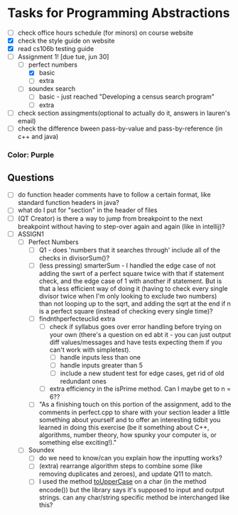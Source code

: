 # Tasks for Programming Abstractions

- [ ] check office hours schedule (for minors) on course website
- [x] check the style guide on website
- [x] read cs106b testing guide
- [ ] Assignment 1! [due tue, jun 30]
	- [ ] perfect numbers
		- [x] basic
		- [ ] extra
	- [ ] soundex search
		- [ ] basic - just reached "Developing a census search program"
		- [ ] extra
- [ ] check section assingments(optional to actually do it, answers in lauren's email)
- [ ] check the difference bween pass-by-value and pass-by-reference (in c++ and java)
 
### Color: Purple


## Questions
- [ ] do function header comments have to follow a certain format, like standard function headers in java?
- [ ] what do I put for "section" in the header of files
- [ ] (QT Creator) is there a way to jump from breakpoint to the next breakpoint without having to step-over again and again (like in intellij)?
- [ ] ASSIGN1
	- [ ] Perfect Numbers
		- [ ] Q1 - does 'numbers that it searches through' include all of the checks in divisorSum()?
		- [ ] (less pressing) smarterSum - I handled the edge case of not adding the swrt of a perfect square twice with that if statement check, and the edge case of 1 with another if statement. But is that a less efficient way of doing it (having to check every single divisor twice when I'm only looking to exclude two numbers) than not looping up to the sqrt, and adding the sqrt at the end if n is a perfect square (instead of checking every single time)?
		- [ ] findnthperfecteuclid extra
			- [ ] check if syllabus goes over error handling before trying on your own (there's a question on ed abt it - you can just output diff values/messages and have tests expecting them if you can't work with simpletest). 
				- [ ] handle inputs less than one
				- [ ] handle inputs greater than 5
				- [ ] include a new student test for edge cases, get rid of old redundant ones
			- [ ] extra efficiency in the isPrime method. Can I maybe get to n = 6??
		- [ ] "As a finishing touch on this portion of the assignment, add to the comments in perfect.cpp to share with your section leader a little something about yourself and to offer an interesting tidbit you learned in doing this exercise (be it something about C++, algorithms, number theory, how spunky your computer is, or something else exciting!)." 
	- [ ] Soundex
		- [ ] do we need to know/can you explain how the inputting works?
		- [ ] (extra) rearrange algorithm steps to combine some (like removing duplicates and zeroes), and update Q11 to match. 
		- [ ] I used the method [toUpperCase](https://web.stanford.edu/dept/cs_edu/cppdoc/strlib.html#Function:toUpperCase) on a char (in the method encode()) but the library says it's supposed to input and output strings. can any char/string specific method be interchanged like this? 